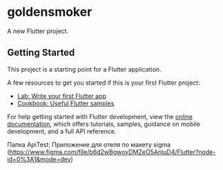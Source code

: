 # goldensmoker

A new Flutter project.

## Getting Started

This project is a starting point for a Flutter application.

A few resources to get you started if this is your first Flutter project:

- [Lab: Write your first Flutter app](https://docs.flutter.dev/get-started/codelab)
- [Cookbook: Useful Flutter samples](https://docs.flutter.dev/cookbook)

For help getting started with Flutter development, view the
[online documentation](https://docs.flutter.dev/), which offers tutorials,
samples, guidance on mobile development, and a full API reference.

Папка ApiTest: Приложение для отеля по макету sigma (https://www.figma.com/file/b6d2wBgwoyDMZeO5AnluD4/Flutter?node-id=0%3A1&mode=dev)
